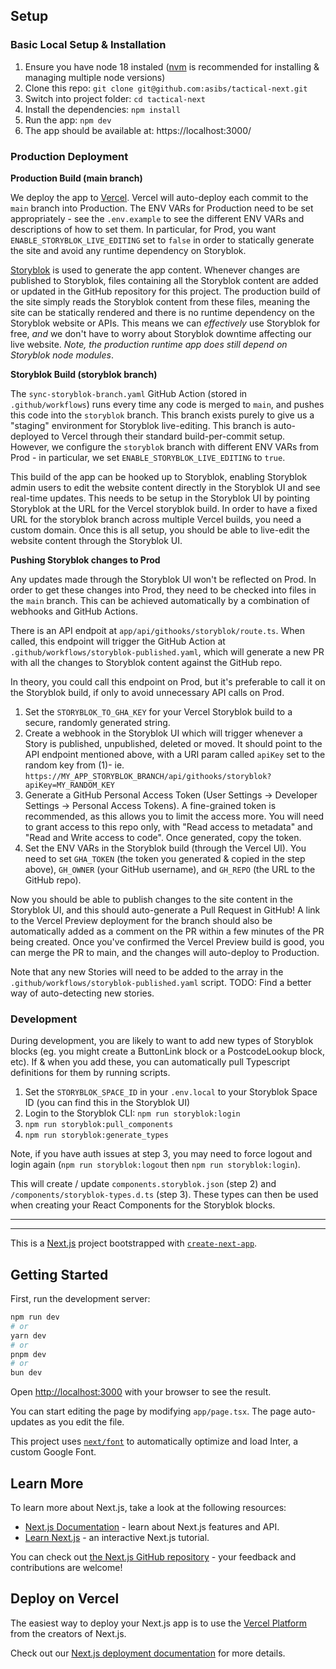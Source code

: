 ## Setup

### Basic Local Setup & Installation

1. Ensure you have node 18 instaled ([nvm](https://github.com/nvm-sh/nvm#intro) is recommended for installing & managing multiple node versions)
2. Clone this repo: `git clone git@github.com:asibs/tactical-next.git`
3. Switch into project folder: `cd tactical-next`
4. Install the dependencies: `npm install`
5. Run the app: `npm dev`
6. The app should be available at: https://localhost:3000/

### Production Deployment

**Production Build (main branch)**

We deploy the app to [Vercel](https://vercel.com/). Vercel will auto-deploy each commit to the `main` branch into Production.
The ENV VARs for Production need to be set appropriately - see the `.env.example` to see the different ENV VARs and descriptions
of how to set them. In particular, for Prod, you want `ENABLE_STORYBLOK_LIVE_EDITING` set to `false` in order to statically
generate the site and avoid any runtime dependency on Storyblok.

[Storyblok](https://www.storyblok.com/) is used to generate the app content. Whenever changes are published to Storyblok, files
containing all the Storyblok content are added or updated in the GitHub repository for this project. The production build of the
site simply reads the Storyblok content from these files, meaning the site can be statically rendered and there is no runtime
dependency on the Storyblok website or APIs. This means we can _effectively_ use Storyblok for free, _and_ we don't have to worry
about Storyblok downtime affecting our live website. _Note, the production runtime app does still depend on Storyblok node modules_.

**Storyblok Build (storyblok branch)**

The `sync-storyblok-branch.yaml` GitHub Action (stored in `.github/workflows`) runs every time any code is merged to `main`, and
pushes this code into the `storyblok` branch. This branch exists purely to give us a "staging" environment for Storyblok
live-editing. This branch is auto-deployed to Vercel through their standard build-per-commit setup. However, we configure the
`storyblok` branch with different ENV VARs from Prod - in particular, we set `ENABLE_STORYBLOK_LIVE_EDITING` to `true`.

This build of the app can be hooked up to Storyblok, enabling Storyblok admin users to edit the website content directly in the
Storyblok UI and see real-time updates. This needs to be setup in the Storyblok UI by pointing Storyblok at the URL for the
Vercel storyblok build. In order to have a fixed URL for the storyblok branch across multiple Vercel builds, you need a custom
domain. Once this is all setup, you should be able to live-edit the website content through the Storyblok UI.

**Pushing Storyblok changes to Prod**

Any updates made through the Storyblok UI won't be reflected on Prod. In order to get these changes into Prod, they need to be
checked into files in the `main` branch. This can be achieved automatically by a combination of webhooks and GitHub Actions.

There is an API endpoit at `app/api/githooks/storyblok/route.ts`. When called, this endpoint will trigger the GitHub Action at
`.github/workflows/storyblok-published.yaml`, which will generate a new PR with all the changes to Storyblok content against the
GitHub repo.

In theory, you could call this endpoint on Prod, but it's preferable to call it on the Storyblok build, if only to avoid
unnecessary API calls on Prod.

1. Set the `STORYBLOK_TO_GHA_KEY` for your Vercel Storyblok build to a secure, randomly generated string.
2. Create a webhook in the Storyblok UI which will trigger whenever a Story is published, unpublished, deleted or moved. It
   should point to the API endpoint mentioned above, with a URI param called `apiKey` set to the random key from (1)- ie.
   `https://MY_APP_STORYBLOK_BRANCH/api/githooks/storyblok?apiKey=MY_RANDOM_KEY`
3. Generate a GitHub Personal Access Token (User Settings -> Developer Settings -> Personal Access Tokens). A fine-grained
   token is recommended, as this allows you to limit the access more. You will need to grant access to this repo only, with
   "Read access to metadata" and "Read and Write access to code". Once generated, copy the token.
4. Set the ENV VARs in the Storyblok build (through the Vercel UI). You need to set `GHA_TOKEN` (the token you generated &
   copied in the step above), `GH_OWNER` (your GitHub username), and `GH_REPO` (the URL to the GitHub repo).

Now you should be able to publish changes to the site content in the Storyblok UI, and this should auto-generate a Pull
Request in GitHub! A link to the Vercel Preview deployment for the branch should also be automatically added as a comment
on the PR within a few minutes of the PR being created. Once you've confirmed the Vercel Preview build is good, you can
merge the PR to main, and the changes will auto-deploy to Production.

Note that any new Stories will need to be added to the array in the `.github/workflows/storyblok-published.yaml` script.
TODO: Find a better way of auto-detecting new stories.

### Development

During development, you are likely to want to add new types of Storyblok blocks (eg. you might create a ButtonLink block
or a PostcodeLookup block, etc). If & when you add these, you can automatically pull Typescript definitions for them by
running scripts.

1. Set the `STORYBLOK_SPACE_ID` in your `.env.local` to your Storyblok Space ID (you can find this in the Storyblok UI)
2. Login to the Storyblok CLI: `npm run storyblok:login`
3. `npm run storyblok:pull_components`
4. `npm run storyblok:generate_types`

Note, if you have auth issues at step 3, you may need to force logout and login again (`npm run storyblok:logout` then `npm run storyblok:login`).

This will create / update `components.storyblok.json` (step 2) and `/components/storyblok-types.d.ts` (step 3). These types
can then be used when creating your React Components for the Storyblok blocks.

---

---

This is a [Next.js](https://nextjs.org/) project bootstrapped with [`create-next-app`](https://github.com/vercel/next.js/tree/canary/packages/create-next-app).

## Getting Started

First, run the development server:

```bash
npm run dev
# or
yarn dev
# or
pnpm dev
# or
bun dev
```

Open [http://localhost:3000](http://localhost:3000) with your browser to see the result.

You can start editing the page by modifying `app/page.tsx`. The page auto-updates as you edit the file.

This project uses [`next/font`](https://nextjs.org/docs/basic-features/font-optimization) to automatically optimize and load Inter, a custom Google Font.

## Learn More

To learn more about Next.js, take a look at the following resources:

- [Next.js Documentation](https://nextjs.org/docs) - learn about Next.js features and API.
- [Learn Next.js](https://nextjs.org/learn) - an interactive Next.js tutorial.

You can check out [the Next.js GitHub repository](https://github.com/vercel/next.js/) - your feedback and contributions are welcome!

## Deploy on Vercel

The easiest way to deploy your Next.js app is to use the [Vercel Platform](https://vercel.com/new?utm_medium=default-template&filter=next.js&utm_source=create-next-app&utm_campaign=create-next-app-readme) from the creators of Next.js.

Check out our [Next.js deployment documentation](https://nextjs.org/docs/deployment) for more details.

